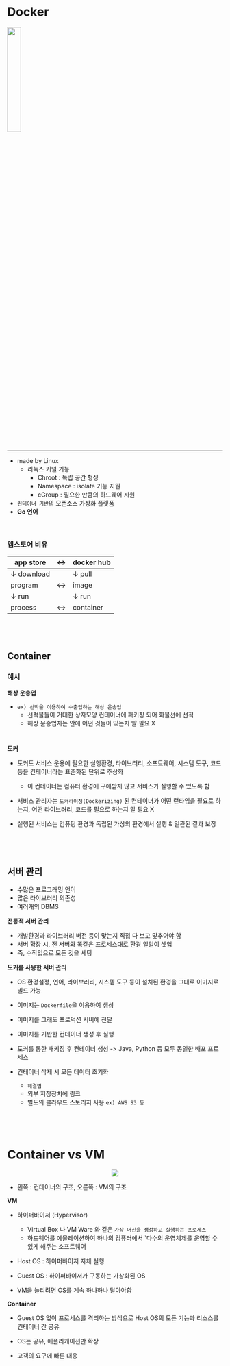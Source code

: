 
# Docker

<p><img src="https://www.docker.com/wp-content/uploads/2022/03/Moby-logo.png" width = "25%"></p>

---
- made by Linux
  - 리눅스 커널 기능
    - Chroot : 독립 공간 형성
    * Namespace : isolate 기능 지원
    - cGroup : 필요한 만큼의 하드웨어 지원
- `컨테이너 기반`의 오픈소스 가상화 플랫폼
- **Go 언어**

</br>

### 앱스토어 비유

|app store|$\leftrightarrow$|docker hub|
|---|---|---|
|$\downarrow$ download| |$\downarrow$ pull|
|program|$\leftrightarrow$|image|
|$\downarrow$ run| |$\downarrow$ run|
|process|$\leftrightarrow$|container|

#
</br>

## Container

### 예시

**해상 운송업**

- `ex) 선박을 이용하여 수출입하는 해상 운송업`
  - 선적물들이 거대한 상자모양 컨테이너에 패키징 되어 화물선에 선적
  - 해상 운송업자는 안에 어떤 것들이 있는지 알 필요 X
  
#

**도커**

- 도커도 서비스 운용에 필요한 실행환경, 라이브러리, 소프트웨어, 시스템 도구, 코드 등을 컨테이너라는 표준화된 단위로 추상화
  - 이 컨테이너는 컴퓨터 환경에 구애받지 않고 서비스가 실행할 수 있도록 함
  
- 서비스 관리자는 `도커라이징(Dockerizing)` 된 컨테이너가 어떤 런타임을 필요로 하는지, 어떤 라이브러리, 코드를 필요로 하는지 알 필요 X
- 실행된 서비스는 컴퓨팅 환경과 독립된 가상의 환경에서 실행 & 일관된 결과 보장

#
</br>

## 서버 관리

- 수많은 프로그래밍 언어
- 많은 라이브러리 의존성
- 여러개의 DBMS

**전통적 서버 관리**

- 개발환경과 라이브러리 버전 등이 맞는지 직접 다 보고 맞추어야 함
- 서버 확장 시, 전 서버와 똑같은 프로세스대로 환경 일일이 셋업
- 즉, 수작업으로 모든 것을 세팅

**도커를 사용한 서버 관리**

- OS 환경설정, 언어, 라이브러리, 시스템 도구 등이 설치된 환경을 그대로 이미지로 빌드 가능
- 이미지는 `Dockerfile`을 이용하여 생성
- 이미지를 그래도 프로덕션 서버에 전달
- 이미지를 기반한 컨테이너 생성 후 실행

- 도커를 통한 패키징 후 컨테이너 생성 -> Java, Python 등 모두 동일한 배포 프로세스
- 컨테이너 삭제 시 모든 데이터 초기화
  - `해결법`
  - 외부 저장장치에 링크
  - 별도의 클라우드 스토리지 사용 `ex) AWS S3 등`
  
  #
  </br>
  
# Container vs VM

<p align="center"><img src="https://devocean.sk.com/CKFinderJava/userfiles/images/vm%20vs%20docker.png"></p>

- 왼쪽 : 컨테이너의 구조, 오른쪽 : VM의 구조

**VM**

- 하이퍼바이저 (Hypervisor) 
  - Virtual Box 나 VM Ware 와 같은 `가상 머신을 생성하고 실행하는 프로세스`
  - 하드웨어를 에뮬레이션하여 하나의 컴퓨터에서 `다수의 운영체제를 운영할 수 있게 해주는 소프트웨어
  
- Host OS : 하이퍼바이저 자체 실행
- Guest OS : 하이퍼바이저가 구동하는 가상화된 OS

- VM을 늘리려면 OS를 계속 하나하나 달아야함


**Container**

- Guest OS 없이 프로세스를 격리하는 방식으로 Host OS의 모든 기능과 리소스를 컨테이너 간 공유



- OS는 공유, 애플리케이션만 확장

- 고객의 요구에 빠른 대응

#
</br>
